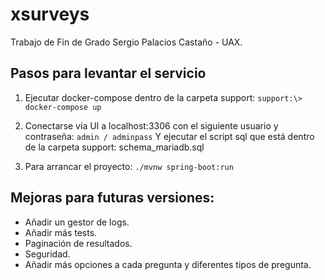 # xsurveys
Trabajo de Fin de Grado Sergio Palacios Castaño - UAX.

## Pasos para levantar el servicio

1. Ejecutar docker-compose dentro de la carpeta support:
`support:\> docker-compose up`

2. Conectarse vía UI a localhost:3306 con el siguiente usuario y contraseña:
`admin / adminpass`
Y ejecutar el script sql que está dentro de la carpeta support: schema_mariadb.sql

3. Para arrancar el proyecto:
`./mvnw spring-boot:run`

## Mejoras para futuras versiones:
* Añadir un gestor de logs.
* Añadir más tests.
* Paginación de resultados.
* Seguridad.
* Añadir más opciones a cada pregunta y diferentes tipos de pregunta.
